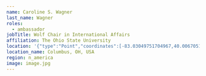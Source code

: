 ```yaml
---
name: Caroline S. Wagner
last_name: Wagner
roles:
  - ambassador
jobTitle: Wolf Chair in International Affairs
affiliation: The Ohio State University
location: '{"type":"Point","coordinates":[-83.03049751704967,40.00670515125775]}'
location_name: Columbus, OH, USA
region: n_america
image: image.jpg
---
```

